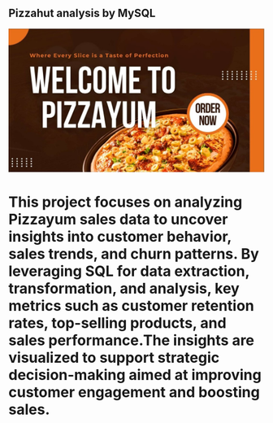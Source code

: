 ## Pizzahut analysis by MySQL

![image alt](https://github.com/Divya-ds-123/Pizzayum-Analysis-SQL/blob/main/Pizza%20Dashboard.jpg)

# This project focuses on analyzing Pizzayum sales data to uncover insights into customer behavior, sales trends, and churn patterns. By leveraging SQL for data extraction, transformation, and analysis, key metrics such as customer retention rates, top-selling products, and sales performance.The insights are visualized to support strategic decision-making aimed at improving customer engagement and boosting sales. 
